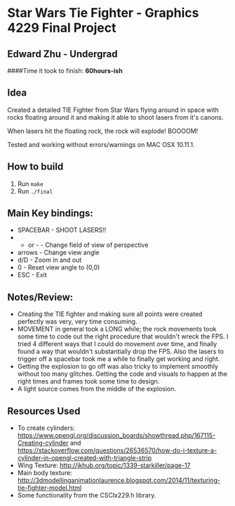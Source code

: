 Star Wars Tie Fighter - Graphics 4229 Final Project
============

## Edward Zhu - Undergrad

####Time it took to finish: **60hours-ish**

## Idea

Created a detailed TIE Fighter from Star Wars flying around in space with rocks floating around it and making it able to shoot lasers from it's canons.

When lasers hit the floating rock, the rock will explode! BOOOOM!


Tested and working without errors/warnings on MAC OSX 10.11.1.

## How to build

1. Run `make`
2. Run `./final`

## Main Key bindings:
 *  SPACEBAR   - SHOOT LASERS!!
 *  + or -     - Change field of view of perspective
 *  arrows     - Change view angle
 *  d/D        - Zoom in and out
 *  0          - Reset view angle to (0,0)
 *  ESC        - Exit

## Notes/Review:
 *  Creating the TIE fighter and making sure all points were created perfectly was very, very time consuming.
 *  MOVEMENT in general took a LONG while; the rock movements took some time to code out the right procedure that wouldn't wreck the FPS. I tried 4 different ways that I could do movement over time, and finally found a way that wouldn't substantially drop the FPS. Also the lasers to trigger off a spacebar took me a while to finally get working and right.
 *  Getting the explosion to go off was also tricky to implement smoothly without too many glitches. Getting the code and visuals to happen at the right times and frames took some time to design. 
 * A light source comes from the middle of the explosion.


## Resources Used
- To create cylinders: https://www.opengl.org/discussion_boards/showthread.php/167115-Creating-cylinder and https://stackoverflow.com/questions/26536570/how-do-i-texture-a-cylinder-in-opengl-created-with-triangle-strip
- Wing Texture: http://jkhub.org/topic/1339-starkiller/page-17
- Main body texture: http://3dmodellinganimationlaurence.blogspot.com/2014/11/texturing-tie-fighter-model.html
- Some functionality from the CSCIx229.h library.

